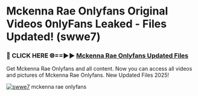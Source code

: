 # Mckenna Rae Onlyfans Original Videos 0nlyFans Leaked - Files Updated! (swwe7)

<h3>🔴 CLICK HERE 🌐==►► <a href="https://tinyurl.com/x26r9saj" rel="nofollow">Mckenna Rae Onlyfans Updated Files</a></h3>

Get Mckenna Rae Onlyfans and all content. Now you can access all videos and pictures of Mckenna Rae Onlyfans. New Updated Files 2025!

[![swwe7](https://i.imgur.com/LkgZPqh.gif)](https://tinyurl.com/x26r9saj)
mckenna rae onlyfans